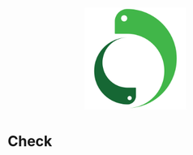 <h1 align="center">
    <img src="../../image/logo.svg" height="200" alt="Mamba logo"/>
</h1>

# Check
